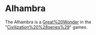 # Alhambra

The Alhambra is a [Great%20Wonder](wonder) in the "[Civilization%20%28series%29](Civilization)" games.